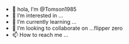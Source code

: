 - 👋 hola, I’m @Tomson1985
- 👀 I’m interested in ...
- 🌱 I’m currently learning ...
- 💞️ I’m looking to collaborate on ...flipper zero
- 📫 How to reach me ...

<!---
Tomson1985/Tomson1985 is a ✨ special ✨ repository because its `README.md` (this file) appears on your GitHub profile.
You can click the Preview link to take a look at your changes.
--->

